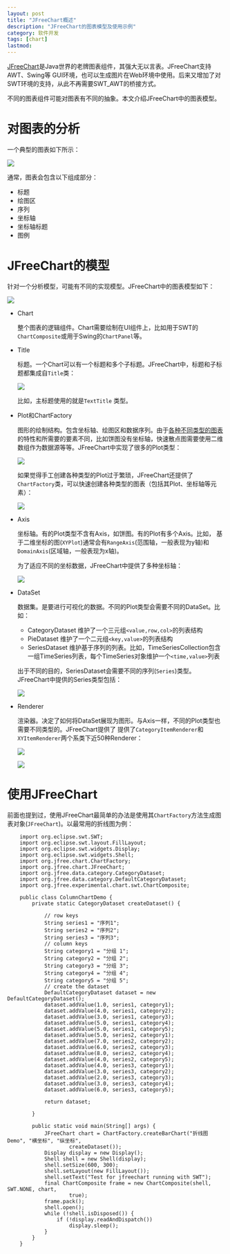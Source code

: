 ```yaml
---
layout: post
title: "JFreeChart概述"
description: "JFreeChart的图表模型及使用示例"
category: 软件开发
tags: [chart]
lastmod:
---
```


[JFreeChart](http://www.jfree.org/jfreechart/)是Java世界的老牌图表组件，其强大无以言表。JFreeChart支持AWT、Swing等
GUI环境，也可以生成图片在Web环境中使用。后来又增加了对SWT环境的支持，从此不再需要SWT_AWT的桥接方式。

不同的图表组件可能对图表有不同的抽象。本文介绍JFreeChart中的图表模型。

# 对图表的分析

一个典型的图表如下所示：

![](images/chart/chart.png)

通常，图表会包含以下组成部分：

- 标题
- 绘图区
- 序列
- 坐标轴
- 坐标轴标题
- 图例


# JFreeChart的模型

针对一个分析模型，可能有不同的实现模型。JFreeChart中的图表模型如下：


![](images/chart/jfreechart.png)


- Chart

  整个图表的逻辑组件。Chart需要绘制在UI组件上，比如用于SWT的`ChartComposite`或用于Swing的`ChartPanel`等。


- Title

  标题。一个Chart可以有一个标题和多个子标题。JFreeChart中，标题和子标题都集成自`Title`类：

  ![](images/chart/title.png)

  比如，主标题使用的就是`TextTitle` 类型。

- Plot和ChartFactory

  图形的绘制结构。包含坐标轴、绘图区和数据序列。由于[各种不同类型的图表](http://en.wikipedia.org/wiki/Chart)的特性和所需要的要素不同，比如饼图没有坐标轴，快速散点图需要使用二维数组作为数据源等等。JFreeChart中实现了很多的Plot类型：

  ![](images/chart/plot.png)

  如果觉得手工创建各种类型的Plot过于繁琐，JFreeChart还提供了`ChartFactory`类，可以快速创建各种类型的图表（包括其Plot、坐标轴等元素）：


  ![](images/chart/chartfactory.png)

- Axis

  坐标轴。有的Plot类型不含有Axis，如饼图。有的Plot有多个Axis。比如，
  基于二维坐标的图(`XYPlot`)通常会有`RangeAxis`(范围轴，一般表现为y轴)和
  `DomainAxis`(区域轴，一般表现为x轴)。

  为了适应不同的坐标数据，JFreeChart中提供了多种坐标轴：

  ![](images/chart/axis.png)

- DataSet

  数据集。是要进行可视化的数据。不同的Plot类型会需要不同的DataSet。比如：

  + CategoryDataset 维护了一个三元组`<value,row,col>`的列表结构
  + PieDataset 维护了一个二元组`<key,value>`的列表结构
  + SeriesDataset 维护基于序列的列表。比如，TimeSeriesCollection包含一组TimeSeries列表，每个TimeSeries对象维护一个`<time,value>`列表

  出于不同的目的，SeriesDataset会需要不同的序列(`Series`)类型。JFreeChart中提供的Series类型包括：

  ![](images/chart/series.png)


- Renderer

  渲染器。决定了如何将DataSet展现为图形。与Axis一样，不同的Plot类型也需要不同类型的。JFreeChart提供了
  提供了`CategoryItemRenderer`和`XYItemRenderer`两个系类下近50种Renderer：


  ![](images/chart/CategoryItemRenderer.png)

  ![](images/chart/XYItemRenderer.png)









# 使用JFreeChart

前面也提到过，使用JFreeChart最简单的办法是使用其`ChartFactory`方法生成图表对象(`JFreeChart`)。以最常用的折线图为例：

```
  	import org.eclipse.swt.SWT;
  	import org.eclipse.swt.layout.FillLayout;
  	import org.eclipse.swt.widgets.Display;
  	import org.eclipse.swt.widgets.Shell;
  	import org.jfree.chart.ChartFactory;
  	import org.jfree.chart.JFreeChart;
  	import org.jfree.data.category.CategoryDataset;
  	import org.jfree.data.category.DefaultCategoryDataset;
  	import org.jfree.experimental.chart.swt.ChartComposite;

  	public class ColumnChartDemo {
  		private static CategoryDataset createDataset() {

  			// row keys
  			String series1 = "序列1";
  			String series2 = "序列2";
  			String series3 = "序列3";
  			// column keys
  			String category1 = "分组 1";
  			String category2 = "分组 2";
  			String category3 = "分组 3";
  			String category4 = "分组 4";
  			String category5 = "分组 5";
  			// create the dataset
  			DefaultCategoryDataset dataset = new DefaultCategoryDataset();
  			dataset.addValue(1.0, series1, category1);
  			dataset.addValue(4.0, series1, category2);
  			dataset.addValue(3.0, series1, category3);
  			dataset.addValue(5.0, series1, category4);
  			dataset.addValue(5.0, series1, category5);
  			dataset.addValue(5.0, series2, category1);
  			dataset.addValue(7.0, series2, category2);
  			dataset.addValue(6.0, series2, category3);
  			dataset.addValue(8.0, series2, category4);
  			dataset.addValue(4.0, series2, category5);
  			dataset.addValue(4.0, series3, category1);
  			dataset.addValue(3.0, series3, category2);
  			dataset.addValue(2.0, series3, category3);
  			dataset.addValue(3.0, series3, category4);
  			dataset.addValue(6.0, series3, category5);

  			return dataset;

  		}

  		public static void main(String[] args) {
  			JFreeChart chart = ChartFactory.createBarChart("折线图Demo", "横坐标", "纵坐标",
  					createDataset());
  			Display display = new Display();
  			Shell shell = new Shell(display);
  			shell.setSize(600, 300);
  			shell.setLayout(new FillLayout());
  			shell.setText("Test for jfreechart running with SWT");
  			final ChartComposite frame = new ChartComposite(shell, SWT.NONE, chart,
  					true);
  			frame.pack();
  			shell.open();
  			while (!shell.isDisposed()) {
  				if (!display.readAndDispatch())
  					display.sleep();
  			}
  		}
  	}

```
